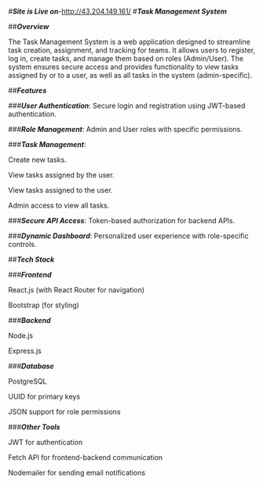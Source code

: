#***Site is Live on***-http://43.204.149.161/
#***Task Management System***

##***Overview***

The Task Management System is a web application designed to streamline task creation, assignment, and tracking for teams. It allows users to register, log in, create tasks, and manage them based on roles (Admin/User). The system ensures secure access and provides functionality to view tasks assigned by or to a user, as well as all tasks in the system (admin-specific).

##***Features***

###***User Authentication***: Secure login and registration using JWT-based authentication.

###***Role Management***: Admin and User roles with specific permissions.

###***Task Management***:

Create new tasks.

View tasks assigned by the user.

View tasks assigned to the user.

Admin access to view all tasks.

###***Secure API Access***: Token-based authorization for backend APIs.

###***Dynamic Dashboard***: Personalized user experience with role-specific controls.

##***Tech Stack***

###***Frontend***

React.js (with React Router for navigation)

Bootstrap (for styling)

###***Backend***

Node.js

Express.js

###***Database***

PostgreSQL

UUID for primary keys

JSON support for role permissions

###***Other Tools***

JWT for authentication

Fetch API for frontend-backend communication

Nodemailer for sending email notifications
